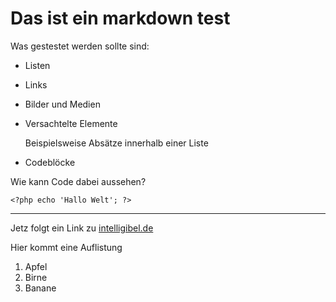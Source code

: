 Das ist ein markdown test
=========================

Was gestestet werden sollte sind:

-   Listen
-   Links
-   Bilder und Medien
-   Versachtelte Elemente
    
    Beispielsweise Absätze innerhalb einer Liste
-   Codeblöcke

Wie kann Code dabei aussehen?

    <?php echo 'Hallo Welt'; ?>

********************************

Jetz folgt ein Link zu [intelligibel.de](http://www.intelligibel.de/ "Grandgeorg Websolutions")

Hier kommt eine Auflistung

1. Apfel
2. Birne
3. Banane

